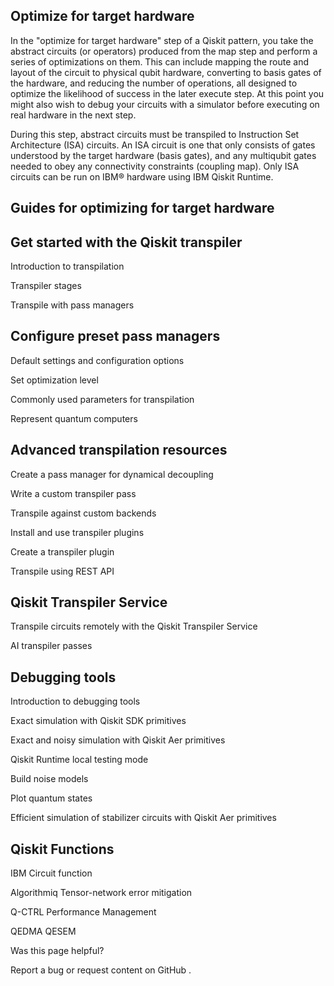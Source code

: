 ## Optimize for target hardware

In the "optimize for target hardware" step of a Qiskit pattern, you take the abstract circuits (or operators) produced from the map step and perform a series of optimizations on them. This can include mapping the route and layout of the circuit to physical qubit hardware, converting to basis gates of the hardware, and reducing the number of operations, all designed to optimize the likelihood of success in the later execute step. At this point you might also wish to debug your circuits with a simulator before executing on real hardware in the next step.

During this step, abstract circuits must be transpiled to Instruction Set Architecture (ISA) circuits. An ISA circuit is one that only consists of gates understood by the target hardware (basis gates), and any multiqubit gates needed to obey any connectivity constraints (coupling map). Only ISA circuits can be run on IBM® hardware using IBM Qiskit Runtime.

## Guides for optimizing for target hardware

## Get started with the Qiskit transpiler

Introduction to transpilation

Transpiler stages

Transpile with pass managers

## Configure preset pass managers

Default settings and configuration options

Set optimization level

Commonly used parameters for transpilation

Represent quantum computers

## Advanced transpilation resources

Create a pass manager for dynamical decoupling

Write a custom transpiler pass

Transpile against custom backends

Install and use transpiler plugins

Create a transpiler plugin

Transpile using REST API

## Qiskit Transpiler Service

Transpile circuits remotely with the Qiskit Transpiler Service

AI transpiler passes

## Debugging tools

Introduction to debugging tools

Exact simulation with Qiskit SDK primitives

Exact and noisy simulation with Qiskit Aer primitives

Qiskit Runtime local testing mode

Build noise models

Plot quantum states

Efficient simulation of stabilizer circuits with Qiskit Aer primitives

## Qiskit Functions

IBM Circuit function

Algorithmiq Tensor-network error mitigation

Q-CTRL Performance Management

QEDMA QESEM

Was this page helpful?

<!-- image -->

Report a bug or request content on GitHub .